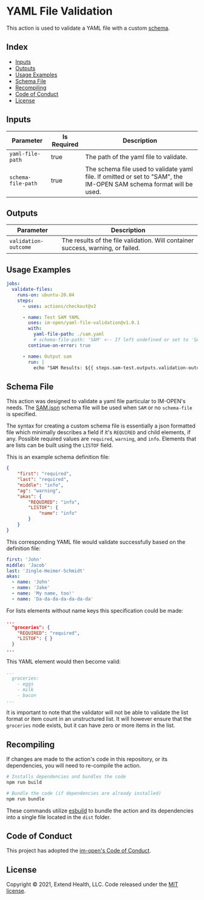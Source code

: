 # YAML File Validation

This action is used to validate a YAML file with a custom [schema](#schema-file).

## Index <!-- omit in toc -->

- [Inputs](#inputs)
- [Outputs](#outputs)
- [Usage Examples](#usage-examples)
- [Schema File](#schema-file)
- [Recompiling](#recompiling)
- [Code of Conduct](#code-of-conduct)
- [License](#license)

## Inputs

| Parameter          | Is Required | Description                                                                                                          |
| ------------------ | ----------- | -------------------------------------------------------------------------------------------------------------------- |
| `yaml-file-path`   | true        | The path of the yaml file to validate.                                                                               |
| `schema-file-path` | true        | The schema file used to validate yaml file.  If omitted or set to "SAM", the IM-OPEN SAM schema format will be used. |

## Outputs

| Parameter            | Description                                                                     |
| -------------------- | ------------------------------------------------------------------------------- |
| `validation-outcome` | The results of the file validation. Will container success, warning, or failed. |

## Usage Examples

```yml
jobs:
  validate-files:
    runs-on: ubuntu-20.04
    steps:
      - uses: actions/checkout@v2

      - name: Test SAM YAML
        uses: im-open/yaml-file-validation@v1.0.1
        with:
          yaml-file-path: ./sam.yaml
          # schema-file-path: 'SAM' <-- If left undefined or set to 'SAM' the IM-OPEN SAM schema format will be used
        continue-on-error: true

      - name: Output sam
        run: |
          echo "SAM Results: ${{ steps.sam-test.outputs.validation-outcome }}"
```

## Schema File

This action was designed to validate a yaml file particular to IM-OPEN's needs. The [SAM.json] schema file will be used when `SAM` or no `schema-file` is specified.

The syntax for creating a custom schema file is essentially a json formatted file which minimally describes a field if it's `REQUIRED` and child elements, if any.  Possible required values are `required`, `warning`, and `info`. Elements that are lists can be built using the `LISTOF` field.

This is an example schema definition file:

```json
{
    "first": "required",
    "last": "required",
    "middle": "info",
    "ag": "warning",
    "akas": {
        "REQUIRED": "info",
        "LISTOF": {
            "name": "info"
        }
    }
}
```

This corresponding YAML file would validate successfully based on the definition file:

```yaml
first: 'John'
middle: 'Jacob'
last: 'Jingle-Heimer-Schmidt'
akas:
  - name: 'John'
  - name: 'Jake'
  - name: 'My name, too!'
  - name: 'Da-da-da-da-da-da-da'
```

For lists elements without name keys this specification could be made:

```json
...
  "groceries": {
    "REQUIRED": "required",
    "LISTOF": { }
  }
...
```

This YAML element would then become valid:

```yaml
...
  groceries:
    - eggs
    - milk
    - bacon
...
```

It is important to note that the validator will not be able to validate the list format or item count in an unstructured list. It will however ensure that the `groceries` node exists, but it can have zero or more items in the list.

## Recompiling

If changes are made to the action's code in this repository, or its dependencies, you will need to re-compile the action.

```sh
# Installs dependencies and bundles the code
npm run build

# Bundle the code (if dependencies are already installed)
npm run bundle
```

These commands utilize [esbuild](https://esbuild.github.io/getting-started/#bundling-for-node) to bundle the action and
its dependencies into a single file located in the `dist` folder.

## Code of Conduct

This project has adopted the [im-open's Code of Conduct](https://github.com/im-open/.github/blob/master/CODE_OF_CONDUCT.md).

## License

Copyright &copy; 2021, Extend Health, LLC. Code released under the [MIT license](LICENSE).

<!-- LINKS -->
[SAM.json]: ./src/sam.json